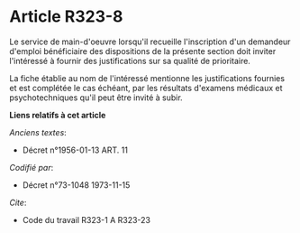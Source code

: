 # Article R323-8

Le service de main-d'oeuvre lorsqu'il recueille l'inscription d'un demandeur d'emploi bénéficiaire des dispositions de la
présente section doit inviter l'intéressé à fournir des justifications sur sa qualité de prioritaire.

La fiche établie au nom de l'intéressé mentionne les justifications fournies et est complétée le cas échéant, par les
résultats d'examens médicaux et psychotechniques qu'il peut être invité à subir.

**Liens relatifs à cet article**

_Anciens textes_:

  - Décret n°1956-01-13 ART. 11

_Codifié par_:

  - Décret n°73-1048 1973-11-15

_Cite_:

  - Code du travail R323-1 A R323-23
